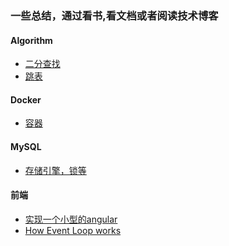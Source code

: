 ### 一些总结，通过看书,看文档或者阅读技术博客

#### Algorithm

* [二分查找]()
* [跳表]()

#### Docker

* [容器](https://github.com/ZKeLin/Miscellaneous/blob/master/Docker/Documents/%E5%AE%B9%E5%99%A8.md)

#### MySQL

* [存储引擎，锁等](https://github.com/ZKeLin/Miscellaneous/blob/master/MYSQL/Documents/%E5%AD%98%E5%82%A8%E5%BC%95%E6%93%8E%EF%BC%8C%E9%94%81%E7%AD%89.md)

#### 前端

* [实现一个小型的angular](https://github.com/ZKeLin/Miscellaneous/blob/master/%E5%89%8D%E7%AB%AF/Documents/angular.md)
* [How Event Loop works](https://github.com/ZKeLin/Miscellaneous/blob/master/%E5%89%8D%E7%AB%AF/Documents/EventLoop.md)
